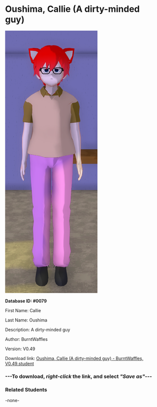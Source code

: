 # Oushima, Callie (A dirty-minded guy)

<img src="../../Files/Images/Oushima, Callie (A dirty-minded guy).png" title="Oushima, Callie (A dirty-minded guy) - BurntWaffles, V0.49">

**Database ID: #0079**

First Name: Callie

Last Name: Oushima

Description: A dirty-minded guy

Author: BurntWaffles

Version: V0.49

Download link: <a href="https://raw.githubusercontent.com/Arbiter1223/Daigaku-Gurashi-Custom-Students/master/Files/Student%20Files/Oushima%2C%20Callie%20(A%20dirty-minded%20guy)%20-%20BurntWaffles%2C%20V0.49.student">Oushima, Callie (A dirty-minded guy) - BurntWaffles, V0.49.student</a>

### ---**To download, _right-click_ the link, and select _"Save as"_**---

### Related Students

-none-

